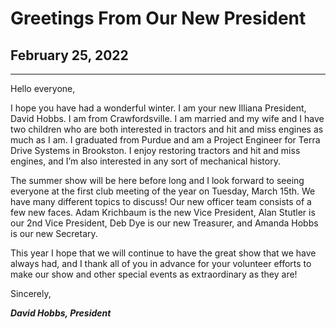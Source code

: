 # Greetings From Our New President

## February 25, 2022

---

Hello everyone,

I hope you have had a wonderful winter. I am your new Illiana President, David Hobbs. I am from Crawfordsville. I am married and my wife and I have two children who are both interested in tractors and hit and miss engines as much as I am. I graduated from Purdue and am a Project Engineer for Terra Drive Systems in Brookston. I enjoy restoring tractors and hit and miss engines, and I’m also interested in any sort of mechanical history.

The summer show will be here before long and I look forward to seeing everyone at the first club meeting of the year on Tuesday, March 15th. We have many different topics to discuss! Our new officer team consists of a few new faces. Adam Krichbaum is the new Vice President, Alan Stutler is our 2nd Vice President, Deb Dye is our new Treasurer, and Amanda Hobbs is our new Secretary.

This year I hope that we will continue to have the great show that we have always had, and I thank all of you in advance for your volunteer efforts to make our show and other special events as extraordinary as they are!

Sincerely,

***David Hobbs, President***
